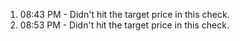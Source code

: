
1. 08:43 PM - Didn't hit the target price in this check.
1. 08:53 PM - Didn't hit the target price in this check.
